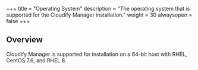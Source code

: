 +++
title = "Operating System"
description = "The operating system that is supported for the Cloudify Manager installation."
weight = 30
alwaysopen = false
+++

## Overview
Cloudify Manager is supported for installation on a 64-bit host with RHEL, CentOS 7.6, and RHEL 8.